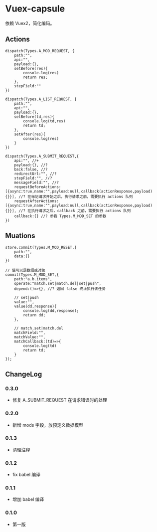 # Vuex-capsule

依赖 Vuex2，简化编码。

## Actions
	dispatch(Types.A_MOD_REQUEST, {
		path:"",
		api:"",
		payload:{},
		setBefore(res){
			console.log(res)
			return res;
		},
		stepField:""
	})
	
	dispatch(Types.A_LIST_REQUEST, {
		path:"",
		api:"",
		payload:{},
		setBefore(td,res){
			console.log(td,res)
			return td;
		},
		setAfter(res){
			console.log(res)
		}
	})

	dispatch(Types.A_SUBMIT_REQUEST,{
		api:"", //+
		payload:{}, //?
		back:false, //?
		redirectUrl:"", //?
		stepField:"", //?
		messageField:"", //?
		requestBeforeActions:[{async:true,name:"",payload:null,callback(actionResponse,payload){}}], //? 在标记请求开始之后，执行请求之前，需要执行 actions 队列
		requestAfterActions:[{async:true,name:"",payload:null,callback(actionResponse,payload){}}], //? 在执行请求之后，callback 之前，需要执行 actions 队列
		callback:{} //? 参看 Types.M_MOD_SET 的参数
	})

## Muations

	store.commit(Types.M_MOD_RESET,{
		path:"",
		data:{}
	})
	
	// 值可以是数组或对象
	commit(Types.M_MOD_SET,{
		path:"a.b.items",
		operate:"match.set|match.del|set|push",
		depend:()=>{}, //? 返回 false 终止执行该任务

		// set|push
		value:"",
		value(dd,response){
			console.log(dd,response);
			return dd;
		},
		
		// match.set|match.del
		matchField:"",
		matchValue:"",
		matchCallback:(td)=>{
			console.log(td)
			return td;
		}
	});
	
## ChangeLog
### 0.3.0
- 修复 A_SUBMIT_REQUEST 在请求错误时的处理
### 0.2.0
- 新增 mods 字段，放预定义数据模型
### 0.1.3
- 清理注释
### 0.1.2
- fix babel 编译
### 0.1.1
- 增加 babel 编译
### 0.1.0
- 第一版